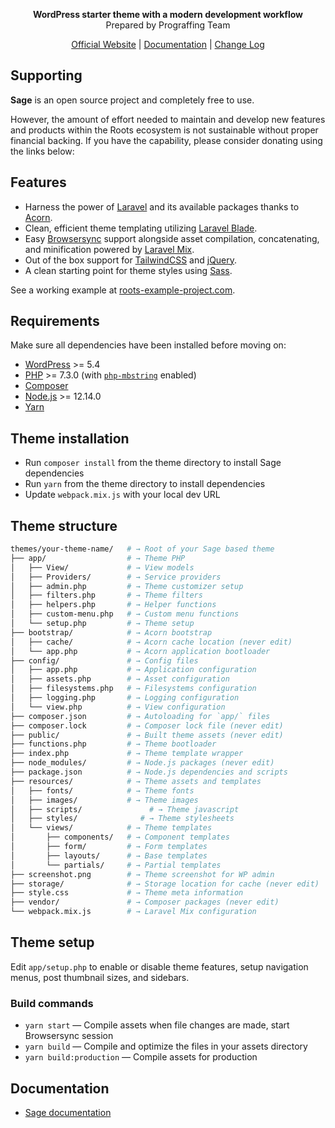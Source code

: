 <p align="center">
  <strong>WordPress starter theme with a modern development workflow</strong>
  <br />
  Prepared by Prograffing Team
</p>

<p align="center">
  <a href="https://roots.io">Official Website</a> | <a href="https://roots.io/docs/sage/">Documentation</a> | <a href="CHANGELOG.md">Change Log</a>
</p>

## Supporting

**Sage** is an open source project and completely free to use.

However, the amount of effort needed to maintain and develop new features and products within the Roots ecosystem is not sustainable without proper financial backing. If you have the capability, please consider donating using the links below:

## Features

- Harness the power of [Laravel](https://laravel.com) and its available packages thanks to [Acorn](https://github.com/roots/acorn).
- Clean, efficient theme templating utilizing [Laravel Blade](https://laravel.com/docs/master/blade).
- Easy [Browsersync](http://www.browsersync.io/) support alongside asset compilation, concatenating, and minification powered by [Laravel Mix](https://github.com/JeffreyWay/laravel-mix).
- Out of the box support for [TailwindCSS](https://tailwindcss.com/) and [jQuery](https://jquery.com).
- A clean starting point for theme styles using [Sass](https://sass-lang.com/).

See a working example at [roots-example-project.com](https://roots-example-project.com/).

## Requirements

Make sure all dependencies have been installed before moving on:

- [WordPress](https://wordpress.org/) >= 5.4
- [PHP](https://secure.php.net/manual/en/install.php) >= 7.3.0 (with [`php-mbstring`](https://secure.php.net/manual/en/book.mbstring.php) enabled)
- [Composer](https://getcomposer.org/download/)
- [Node.js](http://nodejs.org/) >= 12.14.0
- [Yarn](https://yarnpkg.com/en/docs/install)

## Theme installation

- Run `composer install` from the theme directory to install Sage dependencies
- Run `yarn` from the theme directory to install dependencies
- Update `webpack.mix.js` with your local dev URL


## Theme structure

```sh
themes/your-theme-name/   # → Root of your Sage based theme
├── app/                  # → Theme PHP
│   ├── View/             # → View models
│   ├── Providers/        # → Service providers
│   ├── admin.php         # → Theme customizer setup
│   ├── filters.php       # → Theme filters
│   ├── helpers.php       # → Helper functions
│   ├── custom-menu.php   # → Custom menu functions
│   └── setup.php         # → Theme setup
├── bootstrap/            # → Acorn bootstrap
│   ├── cache/            # → Acorn cache location (never edit)
│   └── app.php           # → Acorn application bootloader
├── config/               # → Config files
│   ├── app.php           # → Application configuration
│   ├── assets.php        # → Asset configuration
│   ├── filesystems.php   # → Filesystems configuration
│   ├── logging.php       # → Logging configuration
│   └── view.php          # → View configuration
├── composer.json         # → Autoloading for `app/` files
├── composer.lock         # → Composer lock file (never edit)
├── public/               # → Built theme assets (never edit)
├── functions.php         # → Theme bootloader
├── index.php             # → Theme template wrapper
├── node_modules/         # → Node.js packages (never edit)
├── package.json          # → Node.js dependencies and scripts
├── resources/            # → Theme assets and templates
│   ├── fonts/            # → Theme fonts
│   ├── images/           # → Theme images
│   ├── scripts/               # → Theme javascript
│   ├── styles/              # → Theme stylesheets
│   └── views/            # → Theme templates
│       ├── components/   # → Component templates
│       ├── form/         # → Form templates
│       ├── layouts/      # → Base templates
│       └── partials/     # → Partial templates
├── screenshot.png        # → Theme screenshot for WP admin
├── storage/              # → Storage location for cache (never edit)
├── style.css             # → Theme meta information
├── vendor/               # → Composer packages (never edit)
└── webpack.mix.js        # → Laravel Mix configuration
```

## Theme setup

Edit `app/setup.php` to enable or disable theme features, setup navigation menus, post thumbnail sizes, and sidebars.


### Build commands

- `yarn start` — Compile assets when file changes are made, start Browsersync session
- `yarn build` — Compile and optimize the files in your assets directory
- `yarn build:production` — Compile assets for production

## Documentation

- [Sage documentation](https://roots.io/sage/docs/)